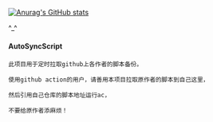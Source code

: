 

[![Anurag's GitHub stats](https://github-readme-stats.vercel.app/api?username=sngxpro)](https://github.com/anuraghazra/github-readme-stats)

^_^

#### AutoSyncScript
```
此项目用于定时拉取github上各作者的脚本备份。

使用github action的用户，请善用本项目拉取原作者的脚本到自己这里，

然后引用自己仓库的脚本地址运行ac，

不要给原作者添麻烦！
```



